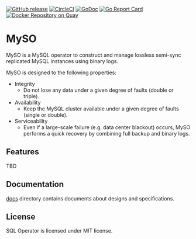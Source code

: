 [![GitHub release](https://img.shields.io/github/release/cybozu-go/myso.svg?maxAge=60)][releases]
[![CircleCI](https://circleci.com/gh/cybozu-go/myso.svg?style=svg)](https://circleci.com/gh/cybozu-go/myso)
[![GoDoc](https://godoc.org/github.com/cybozu-go/myso?status.svg)][godoc]
[![Go Report Card](https://goreportcard.com/badge/github.com/cybozu-go/myso)](https://goreportcard.com/report/github.com/cybozu-go/myso)
[![Docker Repository on Quay](https://quay.io/repository/cybozu/myso/status "Docker Repository on Quay")](https://quay.io/repository/cybozu/myso)

MySO
====

MySO is a MySQL operator to construct and manage lossless semi-sync replicated MySQL instances using binary logs.

MySO is designed to the following properties:

- Integrity
    - Do not lose any data under a given degree of faults (double or triple).
- Availability
    - Keep the MySQL cluster available under a given degree of faults (single or double).
- Serviceability
    - Even if a large-scale failure (e.g. data center blackout) occurs, MySO performs a quick recovery by combining full backup and binary logs.

Features
--------

TBD

Documentation
--------------

[docs](docs/) directory contains documents about designs and specifications.

License
-------
SQL Operator is licensed under MIT license.

[releases]: https://github.com/cybozu-go/myso/releases
[godoc]: https://godoc.org/github.com/cybozu-go/myso
